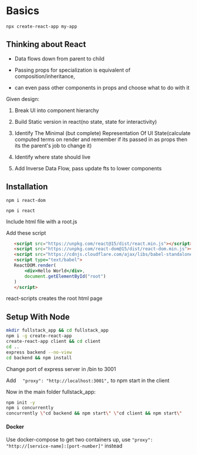 # Basics

`npx create-react-app my-app`

## Thinking about React

- Data flows down from parent to child

- Passing props for specialization is equivalent of composition/inheritance, 

- can even pass other components in props and choose what to do with it

Given design:

1) Break UI into component hierarchy

2) Build Static version in react(no state, state for interactivity)

3) Identify The Minimal (but complete) Representation Of UI State(calculate computed terms on render and remember if its passed in as props then its the parent's job to change it)

4) Identify where state should live

5) Add Inverse Data Flow, pass update fts to lower components

## Installation

`npm i react-dom`

`npm i react`

Include html file with a root.js

Add these script

```html
   <script src="https://unpkg.com/react@15/dist/react.min.js"></script>
   <script src="https://unpkg.com/react-dom@15/dist/react-dom.min.js"></script>
   <script src="https://cdnjs.cloudflare.com/ajax/libs/babel-standalone/6.24.0/babel.js"></script>
   <script type="text/babel">
   ReactDOM.render(
       <div>Hello World</div>,
       document.getElementById("root")
   )
   </script>
```

react-scripts creates the root html page

## Setup With Node

```bash
mkdir fullstack_app && cd fullstack_app
npm i -g create-react-app
create-react-app client && cd client
cd ..
express backend --no-view
cd backend && npm install
```

Change port of express server in /bin to 3001

Add `  "proxy": "http://localhost:3001",` to npm start in the client 

Now in the main folder fullstack_app:

```bash
npm init -y 
npm i concurrently
concurrently \"cd backend && npm start\" \"cd client && npm start\"
```

#### Docker

Use docker-compose to get two containers up, use `"proxy": "http://[service-name]:[port-number]"` instead
